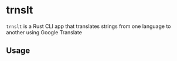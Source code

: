 # trnslt

`trnslt` is a Rust CLI app that translates strings from one language to another using Google Translate

## Usage